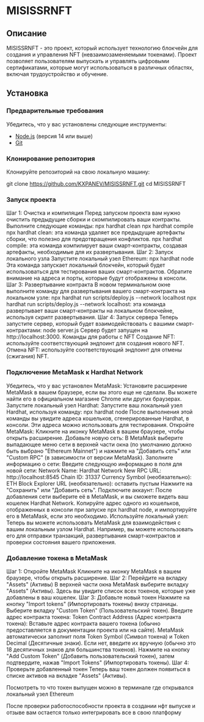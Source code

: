# MISISSRNFT

## Описание
MISISSRNFT - это проект, который использует технологию блокчейн для создания и управления NFT (невзаимозаменяемыми токенами). Проект позволяет пользователям выпускать и управлять цифровыми сертификатами, которые могут использоваться в различных областях, включая трудоустройство и обучение.

## Установка

### Предварительные требования
Убедитесь, что у вас установлены следующие инструменты:
- [Node.js](https://nodejs.org/) (версия 14 или выше)
- [Git](https://git-scm.com/)

### Клонирование репозитория
Клонируйте репозиторий на свою локальную машину:




git clone https://github.com/KXPANEV/MISISSRNFT.git
cd MISISSRNFT

### Запуск проекта
Шаг 1: Очистка и компиляция
Перед запуском проекта вам нужно очистить предыдущие сборки и скомпилировать ваши контракты. Выполните следующие команды:
npx hardhat clean
npx hardhat compile
npx hardhat clean: эта команда удаляет все предыдущие артефакты сборки, что полезно для предотвращения конфликтов.
npx hardhat compile: эта команда компилирует ваши смарт-контракты, создавая артефакты, необходимые для их развертывания.
Шаг 2: Запуск локального узла
Запустите локальный узел Ethereum:
npx hardhat node
Эта команда запускает локальный блокчейн, который будет использоваться для тестирования ваших смарт-контрактов. Обратите внимание на адреса и порты, которые будут отображены в консоли.
Шаг 3: Развертывание контракта
В новом терминальном окне выполните команду для развертывания вашего смарт-контракта на локальном узле:
npx hardhat run scripts/deploy.js --network localhost
npx hardhat run scripts/deploy.js --network localhost: эта команда развертывает ваши смарт-контракты на локальном блокчейне, используя скрипт развертывания.
Шаг 4: Запуск сервера
Теперь запустите сервер, который будет взаимодействовать с вашими смарт-контрактами:
node server.js
Сервер будет запущен на http://localhost:3000.
Команды для работы с NFT
Создание NFT: используйте соответствующий эндпоинт для создания нового NFT.
Отмена NFT: используйте соответствующий эндпоинт для отмены (сжигания) NFT.
### Подключение MetaMask к Hardhat Network
Убедитесь, что у вас установлен MetaMask:
Установите расширение MetaMask в вашем браузере, если вы этого еще не сделали. Вы можете найти его в официальном магазине Chrome или других браузерах.
Запустите локальный узел Hardhat:
Запустите ваш локальный узел Hardhat, используя команду:
npx hardhat node
После выполнения этой команды вы увидите адреса кошельков, сгенерированные Hardhat, в консоли. Эти адреса можно использовать для тестирования.
Откройте MetaMask:
Кликните на иконку MetaMask в вашем браузере, чтобы открыть расширение.
Добавьте новую сеть:
В MetaMask выберите выпадающее меню сети в верхней части окна (по умолчанию должно быть выбрано "Ethereum Mainnet") и нажмите на "Добавить сеть" или "Custom RPC" (в зависимости от версии MetaMask).
Заполните информацию о сети:
Введите следующую информацию в поля для новой сети:
Network Name: Hardhat Network
New RPC URL: http://localhost:8545
Chain ID: 31337
Currency Symbol (необязательно): ETH
Block Explorer URL (необязательно): оставить пустым
Нажмите на "Сохранить" или "Добавить сеть".
Подключите аккаунт:
После добавления сети выберите её в MetaMask, и вы сможете видеть ваш кошелек Hardhat Network. Копируйте адрес одного из кошельков, отображенных в консоли при запуске npx hardhat node, и импортируйте его в MetaMask, если это необходимо.
Используйте локальный узел:
Теперь вы можете использовать MetaMask для взаимодействия с вашим локальным узлом Hardhat. Например, вы можете использовать его для отправки транзакций, развертывания смарт-контрактов и проверки состояния вашего приложения.
### Добавление токена в MetaMask
Шаг 1: Откройте MetaMask
Кликните на иконку MetaMask в вашем браузере, чтобы открыть расширение.
Шаг 2: Перейдите на вкладку "Assets" (Активы)
В верхней части окна MetaMask выберите вкладку "Assets" (Активы). Здесь вы увидите список всех токенов, которые уже добавлены в ваш кошелек.
Шаг 3: Добавьте новый токен
Нажмите на кнопку "Import tokens" (Импортировать токены) внизу страницы.
Выберите вкладку "Custom Token" (Пользовательский токен).
Введите адрес контракта токена:
Token Contract Address (Адрес контракта токена): Вставьте адрес контракта вашего токена (обычно предоставляется в документации проекта или на сайте).
MetaMask автоматически заполнит поля Token Symbol (Символ токена) и Token Decimal (Десятичные знаки). Если нет, введите их вручную (обычно это 18 десятичных знаков для большинства токенов).
Нажмите на кнопку "Add Custom Token" (Добавить пользовательский токен), затем подтвердите, нажав "Import Tokens" (Импортировать токены).
Шаг 4: Проверьте добавленный токен
Теперь ваш токен должен появиться в списке активов на вкладке "Assets" (Активы).

Посмотреть то что токен выпущен можно в терминале где открывался локальный узел Ethereum

После проверки работоспособности проекта в создании нфт выпуске и отзыве вам остается только интегрировать все в свою платформу
